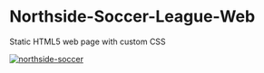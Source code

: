 # Northside-Soccer-League-Web
Static HTML5 web page with custom CSS

[![northside-soccer](https://user-images.githubusercontent.com/36923806/210902727-2f90af6c-b3ce-4690-91b8-3898e9ad9b55.png)](https://francescabambozzi.github.io/Northside-Soccer-League-Web/)
